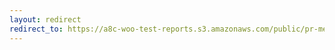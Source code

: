 ```yaml
---
layout: redirect
redirect_to: https://a8c-woo-test-reports.s3.amazonaws.com/public/pr-merge/43540/api/index.html
---
```

